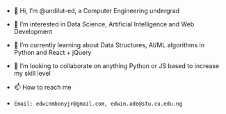 - 👋 Hi, I’m @undilut-ed, a Computer Engineering undergrad

- 👀 I’m interested in Data Science, Artificial Intelligence and Web Development
- 🌱 I’m currently learning about Data Structures, AI/ML algorithms in Python and React + jQuery
- 💞️ I’m looking to collaborate on anything Python or JS based to increase my skill level
- 📫 How to reach me
-     Email: edwinmbonyjr@gmail.com, edwin.ade@stu.cu.edu.ng

<!-- undilut-ed/undilut-ed is a ✨ special ✨ repository because its `README.md` (this file) appears on your GitHub profile.
You can click the Preview link to take a look at your changes. -->
